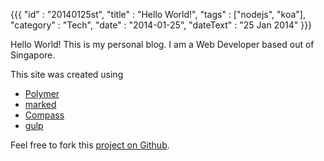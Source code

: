 {{{
    "id"       : "20140125st",
    "title"    : "Hello World!",
    "tags"     : ["nodejs", "koa"],
    "category" : "Tech",
    "date"     : "2014-01-25",
    "dateText" : "25 Jan 2014"
}}}

Hello World! This is my personal blog. I am a Web Developer based out of Singapore.

This site was created using
  - [Polymer](https://www.polymer-project.org)
  - [marked](https://npmjs.org/package/marked)
  - [Compass](http://compass-style.org/)
  - [gulp](http://gulpjs.com)

Feel free to fork this [project on Github](https://github.com/ezhilvendhan/vendhan_io).
